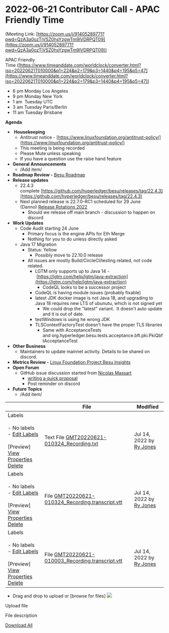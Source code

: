 # 2022-06-21 Contributor Call - APAC Friendly Time

(Meeting Link: ⁨[https://zoom.us/j/91405289771?pwd=QzA3a0ozTjVSZ0hsYzgwTm9lVDRPQT09](https://zoom.us/j/91405289771?pwd=QzA3a0ozTjVSZ0hsYzgwTm9lVDRPQT09))

APAC Friendly Time ([https://www.timeanddate.com/worldclock/converter.html?iso=20220621T010000&p1=224&p2=179&p3=1440&p4=195&p5=47](https://www.timeanddate.com/worldclock/converter.html?iso=20220621T010000&p1=224&p2=179&p3=1440&p4=195&p5=47))

- 6 pm Monday Los Angeles
- 9 pm Monday New York
- 1 am  Tuesday UTC
- 3 am Tuesday Paris/Berlin
- 11 am Tuesday Brisbane

**Agenda**

-  **Housekeeping**
  - Antitrust notice - [https://www.linuxfoundation.org/antitrust-policy/](https://www.linuxfoundation.org/antitrust-policy/)
  - This meeting is being recorded
  - Please Mute unless speaking
  - If you have a question use the raise hand feature
- **General Announcements**
  - /Add item/ 
- **Roadmap Review -** [Besu Roadmap](https://lf-hyperledger.atlassian.net/wiki/display/BESU/Roadmap)
- **Release updates**
  - 22.4.3 complete [https://github.com/hyperledger/besu/releases/tag/22.4.3](https://github.com/hyperledger/besu/releases/tag/22.4.3)
  - Next planned release is 22.7.0-RC1 scheduled for 29 June (Danno) [Release Rotations 2022](../../../../besu/developing-and-conventions/releasing/archive/release-rotations-2022.md)
    - Should we release off main branch - discussion to happen on discord
- **Work Updates**
  - Code Audit starting 24 June
    - Primary focus is the engine APIs for Eth Merge
    - Nothing for you to do unless directly asked
  - Java 17 Migration
    - Status: Yellow
      - Possibly move to 22.10.0 release
    - All issues are mostly Build/CircleCI/testing related, not code related.
      - LGTM only supports up to Java 14 - [https://lgtm.com/help/lgtm/java-extraction](https://lgtm.com/help/lgtm/java-extraction)
        - CodeQL looks to be a successor project
      - CodeQL is having module issues (probably fixable)
      - latest JDK docker image is not Java 18, and upgrading to Java 18 requires new LTS of ubunutu, which is not signed yet
        - We could drop the "latest" variant.  It doesn't auto update and it is out of date.
      - testWindows is using he wrong JDK
      - TLSContextFactoryTest doesn't have the proper TLS libraries
        - Same with AcceptanceTests and org.hyperledger.besu.tests.acceptance.bft.pki.PkiQbftAcceptanceTest
- **Other Business**
  - Maintainers to update mainnet activity. Details to be shared on discord.
- **Metrics Review -** [Linux Foundation Project Besu Insights](https://insights.lfx.linuxfoundation.org/projects/hyperledger%2Fbesu/dashboard;quicktime=time_filter_3Y)
- **Open Forum**
  - GitHub issue discussion started from [Nicolas Massart](https://lf-hyperledger.atlassian.net/wiki/people/70121:5502de36-6082-4606-81f5-4fd4f51016ab?ref=confluence)
    - [writing a quick proposal](../2022-agendas/2022-06-07-contributor-call/make-besu-questions-easy-to-find-and-answer.md)
    - Post reminder on discord
- **Future Topics**
  - /Add item/ 

   

|     | File | Modified |
| --- | --- | --- |
| Labels<br><br>- No labels<br>- [Edit Labels](#)<br><br>[Preview] [View](/wiki/download/attachments/22155669/GMT20220621-010324_Recording.txt?version=1) [Properties](/wiki/pages/editattachment.action?pageId=22155669&fileName=GMT20220621-010324_Recording.txt&isFromPageView=true) [Delete](/wiki/pages/confirmattachmentremoval.action?pageId=22155669&fileName=GMT20220621-010324_Recording.txt) | Text File [GMT20220621-010324\_Recording.txt](/wiki/download/attachments/22155669/GMT20220621-010324_Recording.txt?api=v2) | Jul 14, 2022 by [Ry Jones](/wiki/people/557058:078cecfc-fb17-4d9a-8759-b5b74efa6850) |
| Labels<br><br>- No labels<br>- [Edit Labels](#)<br><br>[Preview] [View](/wiki/download/attachments/22155669/GMT20220621-010324_Recording.transcript.vtt?version=1) [Properties](/wiki/pages/editattachment.action?pageId=22155669&fileName=GMT20220621-010324_Recording.transcript.vtt&isFromPageView=true) [Delete](/wiki/pages/confirmattachmentremoval.action?pageId=22155669&fileName=GMT20220621-010324_Recording.transcript.vtt) | File [GMT20220621-010324\_Recording.transcript.vtt](/wiki/download/attachments/22155669/GMT20220621-010324_Recording.transcript.vtt?api=v2) | Jul 14, 2022 by [Ry Jones](/wiki/people/557058:078cecfc-fb17-4d9a-8759-b5b74efa6850) |
| Labels<br><br>- No labels<br>- [Edit Labels](#)<br><br>[Preview] [View](/wiki/download/attachments/22155669/GMT20220621-010003_Recording.transcript.vtt?version=1) [Properties](/wiki/pages/editattachment.action?pageId=22155669&fileName=GMT20220621-010003_Recording.transcript.vtt&isFromPageView=true) [Delete](/wiki/pages/confirmattachmentremoval.action?pageId=22155669&fileName=GMT20220621-010003_Recording.transcript.vtt) | File [GMT20220621-010003\_Recording.transcript.vtt](/wiki/download/attachments/22155669/GMT20220621-010003_Recording.transcript.vtt?api=v2) | Jul 14, 2022 by [Ry Jones](/wiki/people/557058:078cecfc-fb17-4d9a-8759-b5b74efa6850) |

- Drag and drop to upload or [browse for files] ![](/wiki/images/icons/wait.gif)

Upload file 

File description  

[Download All](/wiki/download/all_attachments?pageId=22155669)